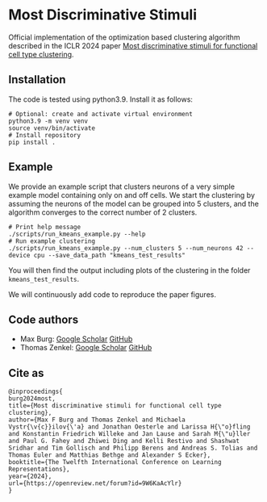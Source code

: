 # Most Discriminative Stimuli

Official implementation of the optimization based clustering algorithm described in the ICLR 2024 paper [Most discriminative stimuli for functional cell type clustering](https://openreview.net/forum?id=9W6KaAcYlr).

## Installation
The code is tested using python3.9. Install it as follows:
```commandline
# Optional: create and activate virtual environment
python3.9 -m venv venv
source venv/bin/activate
# Install repository
pip install .
```

## Example
We provide an example script that clusters neurons of a very simple example model 
containing only on and off cells. We start the clustering by assuming the neurons of the model
can be grouped into 5 clusters, and the algorithm converges to the correct number of 2 clusters.
```commandline
# Print help message
./scripts/run_kmeans_example.py --help
# Run example clustering
./scripts/run_kmeans_example.py --num_clusters 5 --num_neurons 42 --device cpu --save_data_path "kmeans_test_results"
```
You will then find the output including plots of the clustering in the folder `kmeans_test_results`.

We will continuously add code to reproduce the paper figures.

## Code authors
- Max Burg: [Google Scholar](https://scholar.google.com/citations?user=-T_5tc0AAAAJ&hl=de&oi=ao) [GitHub](https://github.com/MaxFBurg)
- Thomas Zenkel: [Google Scholar](https://scholar.google.com/citations?user=jn2QYvoAAAAJ&hl=de&oi=ao) [GitHub](https://github.com/thomasZen)

## Cite as
```
@inproceedings{
burg2024most,
title={Most discriminative stimuli for functional cell type clustering},
author={Max F Burg and Thomas Zenkel and Michaela Vystr{\v{c}}ilov{\'a} and Jonathan Oesterle and Larissa H{\"o}fling and Konstantin Friedrich Willeke and Jan Lause and Sarah M{\"u}ller and Paul G. Fahey and Zhiwei Ding and Kelli Restivo and Shashwat Sridhar and Tim Gollisch and Philipp Berens and Andreas S. Tolias and Thomas Euler and Matthias Bethge and Alexander S Ecker},
booktitle={The Twelfth International Conference on Learning Representations},
year={2024},
url={https://openreview.net/forum?id=9W6KaAcYlr}
}
```
